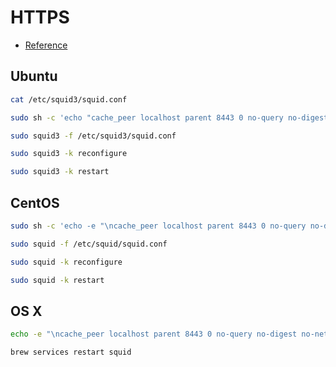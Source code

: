 # HTTPS

- [Reference](http://www.squid-cache.org/Doc/config/cache_peer/)

## Ubuntu

```sh
cat /etc/squid3/squid.conf
```

```sh
sudo sh -c 'echo "cache_peer localhost parent 8443 0 no-query no-digest no-netdb-exchange default login=[username]:[password]" >> /etc/squid3/squid.conf'
```

```sh
sudo squid3 -f /etc/squid3/squid.conf
```

```sh
sudo squid3 -k reconfigure
```

```sh
sudo squid3 -k restart
```

## CentOS

```sh
sudo sh -c 'echo -e "\ncache_peer localhost parent 8443 0 no-query no-digest no-netdb-exchange default login=[username]:[password]" >> /etc/squid/squid.conf'
```

```sh
sudo squid -f /etc/squid/squid.conf
```

```sh
sudo squid -k reconfigure
```

```sh
sudo squid -k restart
```

## OS X

```sh
echo -e "\ncache_peer localhost parent 8443 0 no-query no-digest no-netdb-exchange default login=[username]:[password]" >> /usr/local/etc/squid.conf
```

```sh
brew services restart squid
```
